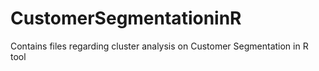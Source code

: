 # CustomerSegmentationinR
Contains files regarding cluster analysis on Customer Segmentation in R tool
